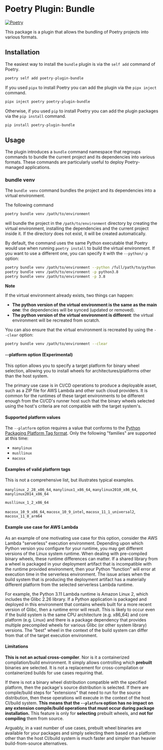 # Poetry Plugin: Bundle

[![Poetry](https://img.shields.io/endpoint?url=https://python-poetry.org/badge/v0.json)](https://python-poetry.org/)

This package is a plugin that allows the bundling of Poetry projects into various formats.

## Installation

The easiest way to install the `bundle` plugin is via the `self add` command of Poetry.

```bash
poetry self add poetry-plugin-bundle
```

If you used `pipx` to install Poetry you can add the plugin via the `pipx inject` command.

```bash
pipx inject poetry poetry-plugin-bundle
```

Otherwise, if you used `pip` to install Poetry you can add the plugin packages via the `pip install` command.

```bash
pip install poetry-plugin-bundle
```

## Usage

The plugin introduces a `bundle` command namespace that regroups commands to bundle the current project
and its dependencies into various formats. These commands are particularly useful to deploy
Poetry-managed applications.

### bundle venv

The `bundle venv` command bundles the project and its dependencies into a virtual environment.

The following command

```bash
poetry bundle venv /path/to/environment
```

will bundle the project in the `/path/to/environment` directory by creating the virtual environment,
installing the dependencies and the current project inside it. If the directory does not exist,
it will be created automatically.

By default, the command uses the same Python executable that Poetry would use
when running `poetry install` to build the virtual environment.
If you want to use a different one, you can specify it with the `--python/-p` option:

```bash
poetry bundle venv /path/to/environment --python /full/path/to/python
poetry bundle venv /path/to/environment -p python3.8
poetry bundle venv /path/to/environment -p 3.8
```

**Note**

If the virtual environment already exists, two things can happen:

- **The python version of the virtual environment is the same as the main one**: the dependencies will be synced (updated or removed).
- **The python version of the virtual environment is different**: the virtual environment will be recreated from scratch.

You can also ensure that the virtual environment is recreated by using the `--clear` option:

```bash
poetry bundle venv /path/to/environment --clear
```

#### --platform option (Experimental)
This option allows you to specify a target platform for binary wheel selection, allowing you to install wheels for
architectures/platforms other than the host system.

The primary use case is in CI/CD operations to produce a deployable asset, such as a ZIP file for AWS Lambda and other
such cloud providers. It is common for the runtimes of these target environments to be different enough from the CI/CD's
runner host such that the binary wheels selected using the host's criteria are not compatible with the target system's.

#### Supported platform values
The `--platform` option requires a value that conforms to the [Python Packaging Platform Tag format](
https://packaging.python.org/en/latest/specifications/platform-compatibility-tags/#platform-tag). Only the following
"families" are supported at this time:
- `manylinux`
- `musllinux`
- `macosx`

#### Examples of valid platform tags
This is not a comprehensive list, but illustrates typical examples.

`manylinux_2_28_x86_64`, `manylinux1_x86_64`, `manylinux2010_x86_64`, `manylinux2014_x86_64`

`musllinux_1_2_x86_64`

`macosx_10_9_x86_64`, `macosx_10_9_intel`, `macosx_11_1_universal2`, `macosx_11_0_arm64`

#### Example use case for AWS Lambda
As an example of one motivating use case for this option, consider the AWS Lambda "serverless" execution environment.
Depending upon which Python version you configure for your runtime, you may get different versions of the Linux system
runtime.  When dealing with pre-compiled binary wheels, these runtime differences can matter.  If a shared library from
a wheel is packaged in your deployment artifact that is incompatible with the runtime provided environment, then your
Python "function" will error at execution time in the serverless environment.
The issue arises when the build system that is producing the deployment artifact has a materially different platform
from the selected serverless Lambda runtime.

For example, the Python 3.11 Lambda runtime is Amazon Linux 2, which includes the Glibc 2.26 library.  If a Python
application is packaged and deployed in this environment that contains wheels built for a more recent version of Glibc,
then a runtime error will result.  This is likely to occur even if the build system is the same CPU architecture
(e.g. x86_64) and core platform (e.g. Linux) and there is a package dependency that provides multiple precompiled
wheels for various Glibc (or other system library) versions.  The "best" wheel in the context of the build system can
differ from that of the target execution environment.


#### Limitations
**This is not an actual cross-compiler**.  Nor is it a containerized compilation/build environment. It simply allows
controlling which **prebuilt** binaries are selected.  It is not a replacement for cross-compilation or containerized
builds for use cases requiring that.

If there is not a binary wheel distribution compatible with the specified platform, then the package's source
distribution is selected.  If there are compile/build steps for "extensions" that need to run for the source
distribution, then these operations will execute in the context of the host CI/build system.
**This means that the `--platform` option
has no impact on any extension compile/build operations that must occur during package installation.**
This feature is only for
**selecting** prebuilt wheels, and **not for compiling** them from source.

Arguably, in a vast number of use cases, prebuilt wheel binaries are available for your packages and simply selecting
them based on a platform other than the host CI/build system is much faster and simpler than heavier build-from-source
alternatives.
